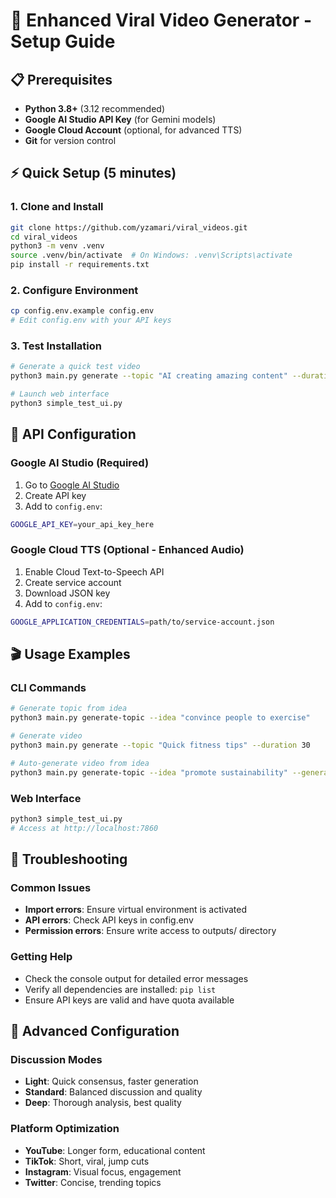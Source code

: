 # 🚀 Enhanced Viral Video Generator - Setup Guide

## 📋 Prerequisites

- **Python 3.8+** (3.12 recommended)
- **Google AI Studio API Key** (for Gemini models)
- **Google Cloud Account** (optional, for advanced TTS)
- **Git** for version control

## ⚡ Quick Setup (5 minutes)

### 1. Clone and Install
```bash
git clone https://github.com/yzamari/viral_videos.git
cd viral_videos
python3 -m venv .venv
source .venv/bin/activate  # On Windows: .venv\Scripts\activate
pip install -r requirements.txt
```

### 2. Configure Environment
```bash
cp config.env.example config.env
# Edit config.env with your API keys
```

### 3. Test Installation
```bash
# Generate a quick test video
python3 main.py generate --topic "AI creating amazing content" --duration 10

# Launch web interface
python3 simple_test_ui.py
```

## 🔑 API Configuration

### Google AI Studio (Required)
1. Go to [Google AI Studio](https://aistudio.google.com/)
2. Create API key
3. Add to `config.env`:
```bash
GOOGLE_API_KEY=your_api_key_here
```

### Google Cloud TTS (Optional - Enhanced Audio)
1. Enable Cloud Text-to-Speech API
2. Create service account
3. Download JSON key
4. Add to `config.env`:
```bash
GOOGLE_APPLICATION_CREDENTIALS=path/to/service-account.json
```

## 🎬 Usage Examples

### CLI Commands
```bash
# Generate topic from idea
python3 main.py generate-topic --idea "convince people to exercise"

# Generate video
python3 main.py generate --topic "Quick fitness tips" --duration 30

# Auto-generate video from idea
python3 main.py generate-topic --idea "promote sustainability" --generate-video
```

### Web Interface
```bash
python3 simple_test_ui.py
# Access at http://localhost:7860
```

## 🔧 Troubleshooting

### Common Issues
- **Import errors**: Ensure virtual environment is activated
- **API errors**: Check API keys in config.env
- **Permission errors**: Ensure write access to outputs/ directory

### Getting Help
- Check the console output for detailed error messages
- Verify all dependencies are installed: `pip list`
- Ensure API keys are valid and have quota available

## 🎯 Advanced Configuration

### Discussion Modes
- **Light**: Quick consensus, faster generation
- **Standard**: Balanced discussion and quality  
- **Deep**: Thorough analysis, best quality

### Platform Optimization
- **YouTube**: Longer form, educational content
- **TikTok**: Short, viral, jump cuts
- **Instagram**: Visual focus, engagement
- **Twitter**: Concise, trending topics 